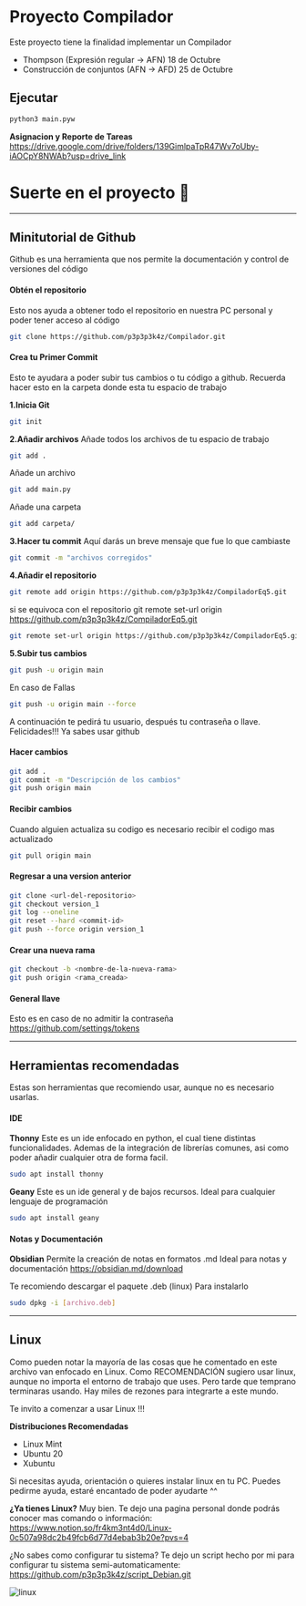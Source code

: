 # Proyecto Compilador
Este proyecto tiene la finalidad implementar un Compilador

- Thompson (Expresión regular -> AFN) 18 de Octubre
- Construcción de conjuntos (AFN -> AFD) 25 de Octubre

## Ejecutar
```bash
python3 main.pyw
```

**Asignacion y Reporte de Tareas**
<https://drive.google.com/drive/folders/139GimlpaTpR47Wv7oUby-iAOCpY8NWAb?usp=drive_link>

# Suerte en el proyecto 🐧

---
## Minitutorial de Github
Github es una herramienta que nos permite la documentación y control de versiones del código

#### Obtén el repositorio
Esto nos ayuda a obtener todo el repositorio en nuestra PC personal y poder tener acceso al código
```bash
git clone https://github.com/p3p3p3k4z/Compilador.git
```
#### Crea tu Primer Commit
Esto te ayudara a poder subir tus cambios o tu código a github. Recuerda hacer esto en la carpeta donde esta tu espacio de trabajo

**1.Inicia Git**
```bash
git init
```

**2.Añadir archivos**
Añade todos los archivos de tu espacio de trabajo
```bash
git add .
```
Añade un archivo
```bash
git add main.py
```
Añade una carpeta
```bash
git add carpeta/
```

**3.Hacer tu commit**
Aquí darás un breve mensaje que fue lo que cambiaste
```bash
git commit -m "archivos corregidos"
```

**4.Añadir el repositorio**
```bash
git remote add origin https://github.com/p3p3p3k4z/CompiladorEq5.git
```
si se equivoca con el repositorio
git remote set-url origin https://github.com/p3p3p3k4z/CompiladorEq5.git
```bash
git remote set-url origin https://github.com/p3p3p3k4z/CompiladorEq5.git
```

**5.Subir tus cambios**
```bash
git push -u origin main
```
En caso de Fallas
```bash
git push -u origin main --force
```

A continuación te pedirá tu usuario, después tu contraseña o llave.
Felicidades!!! Ya sabes usar github

#### Hacer cambios
```bash
git add .
git commit -m "Descripción de los cambios"
git push origin main
```

#### Recibir cambios
Cuando alguien actualiza su codigo es necesario recibir el codigo mas actualizado
```bash
git pull origin main
```
#### Regresar a una version anterior
```bash
git clone <url-del-repositorio>
git checkout version_1
git log --oneline
git reset --hard <commit-id>
git push --force origin version_1
```
#### Crear una nueva rama
```bash
git checkout -b <nombre-de-la-nueva-rama>
git push origin <rama_creada>
```

#### General llave
Esto es en caso de no admitir la contraseña
<https://github.com/settings/tokens>

---

## Herramientas recomendadas
Estas son herramientas que recomiendo usar, aunque no es necesario usarlas.
#### IDE
**Thonny**
Este es un ide enfocado en python, el cual tiene distintas funcionalidades. Ademas de la integración de librerías comunes, asi como poder añadir cualquier otra de forma facil.

```bash
sudo apt install thonny
```
**Geany**
Este es un ide general y de bajos recursos. Ideal para cualquier lenguaje de programación 
```bash
sudo apt install geany
```

#### Notas y Documentación
**Obsidian**
Permite la creación de notas en formatos .md
Ideal para notas y documentación
<https://obsidian.md/download>

Te recomiendo descargar el paquete .deb (linux)
Para instalarlo
```bash
sudo dpkg -i [archivo.deb]
```

---
## Linux
Como pueden notar la mayoría de las cosas que he comentado en este archivo van enfocado en Linux.
Como RECOMENDACIÓN sugiero usar linux, aunque no importa el entorno de trabajo que uses. Pero tarde que temprano terminaras usando. Hay miles de rezones para integrarte a este mundo.

Te invito a comenzar a usar Linux !!!

**Distribuciones Recomendadas**
- Linux Mint
- Ubuntu 20
- Xubuntu

Si necesitas ayuda, orientación o quieres instalar linux en tu PC. Puedes pedirme ayuda, estaré encantado de poder ayudarte ^^

**¿Ya tienes Linux?**
Muy bien. Te dejo una pagina personal donde podrás conocer mas comando o información:
<https://www.notion.so/fr4km3nt4d0/Linux-0c507a98dc2b49fcb6d77d4ebab3b20e?pvs=4>

¿No sabes como configurar tu sistema? Te dejo un script hecho por mi para configurar tu sistema semi-automaticamente:
<https://github.com/p3p3p3k4z/script_Debian.git>

![linux](https://www.fondos12.com/data/big/6/linux-vs-windows-6426-1920x1200__wallpaper_480x300.jpg)

